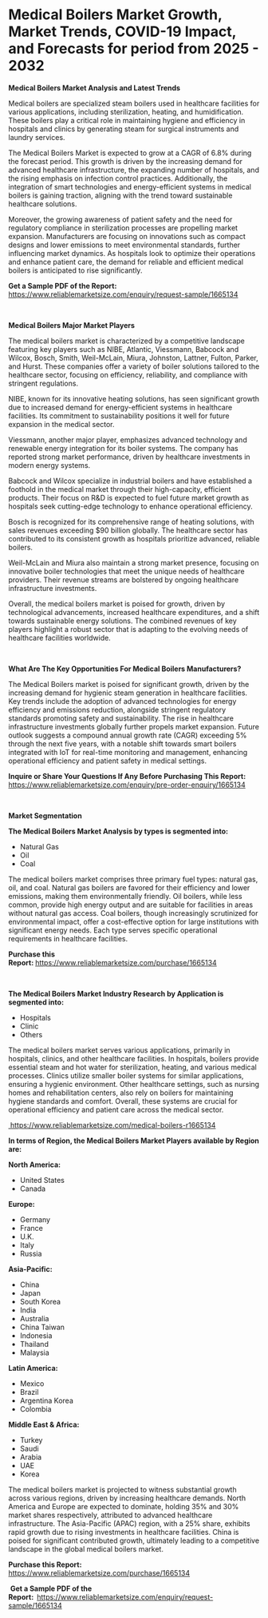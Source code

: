 <p><h1>Medical Boilers Market Growth, Market Trends, COVID-19 Impact, and Forecasts for period from 2025 - 2032</h1></p><p><strong>Medical Boilers Market Analysis and Latest Trends</strong></p>
<p><p>Medical boilers are specialized steam boilers used in healthcare facilities for various applications, including sterilization, heating, and humidification. These boilers play a critical role in maintaining hygiene and efficiency in hospitals and clinics by generating steam for surgical instruments and laundry services.</p><p>The Medical Boilers Market is expected to grow at a CAGR of 6.8% during the forecast period. This growth is driven by the increasing demand for advanced healthcare infrastructure, the expanding number of hospitals, and the rising emphasis on infection control practices. Additionally, the integration of smart technologies and energy-efficient systems in medical boilers is gaining traction, aligning with the trend toward sustainable healthcare solutions.</p><p>Moreover, the growing awareness of patient safety and the need for regulatory compliance in sterilization processes are propelling market expansion. Manufacturers are focusing on innovations such as compact designs and lower emissions to meet environmental standards, further influencing market dynamics. As hospitals look to optimize their operations and enhance patient care, the demand for reliable and efficient medical boilers is anticipated to rise significantly.</p></p>
<p><strong>Get a Sample PDF of the Report:&nbsp;</strong> <a href="https://www.reliablemarketsize.com/enquiry/request-sample/1665134?utm_campaign=3532&utm_medium=2&utm_source=Github&utm_content=ia&utm_term=18042025&utm_id=medical-boilers">https://www.reliablemarketsize.com/enquiry/request-sample/1665134</a></p>
<p>&nbsp;</p>
<p><strong>Medical Boilers Major Market Players</strong></p>
<p><p>The medical boilers market is characterized by a competitive landscape featuring key players such as NIBE, Atlantic, Viessmann, Babcock and Wilcox, Bosch, Smith, Weil-McLain, Miura, Johnston, Lattner, Fulton, Parker, and Hurst. These companies offer a variety of boiler solutions tailored to the healthcare sector, focusing on efficiency, reliability, and compliance with stringent regulations.</p><p>NIBE, known for its innovative heating solutions, has seen significant growth due to increased demand for energy-efficient systems in healthcare facilities. Its commitment to sustainability positions it well for future expansion in the medical sector. </p><p>Viessmann, another major player, emphasizes advanced technology and renewable energy integration for its boiler systems. The company has reported strong market performance, driven by healthcare investments in modern energy systems.</p><p>Babcock and Wilcox specialize in industrial boilers and have established a foothold in the medical market through their high-capacity, efficient products. Their focus on R&D is expected to fuel future market growth as hospitals seek cutting-edge technology to enhance operational efficiency.</p><p>Bosch is recognized for its comprehensive range of heating solutions, with sales revenues exceeding $90 billion globally. The healthcare sector has contributed to its consistent growth as hospitals prioritize advanced, reliable boilers.</p><p>Weil-McLain and Miura also maintain a strong market presence, focusing on innovative boiler technologies that meet the unique needs of healthcare providers. Their revenue streams are bolstered by ongoing healthcare infrastructure investments.</p><p>Overall, the medical boilers market is poised for growth, driven by technological advancements, increased healthcare expenditures, and a shift towards sustainable energy solutions. The combined revenues of key players highlight a robust sector that is adapting to the evolving needs of healthcare facilities worldwide.</p></p>
<p>&nbsp;</p>
<p><strong>What Are The Key Opportunities For Medical Boilers Manufacturers?</strong></p>
<p><p>The Medical Boilers market is poised for significant growth, driven by the increasing demand for hygienic steam generation in healthcare facilities. Key trends include the adoption of advanced technologies for energy efficiency and emissions reduction, alongside stringent regulatory standards promoting safety and sustainability. The rise in healthcare infrastructure investments globally further propels market expansion. Future outlook suggests a compound annual growth rate (CAGR) exceeding 5% through the next five years, with a notable shift towards smart boilers integrated with IoT for real-time monitoring and management, enhancing operational efficiency and patient safety in medical settings.</p></p>
<p><strong>Inquire or Share Your Questions If Any Before Purchasing This Report:</strong> <a href="https://www.reliablemarketsize.com/enquiry/pre-order-enquiry/1665134?utm_campaign=3532&utm_medium=2&utm_source=Github&utm_content=ia&utm_term=18042025&utm_id=medical-boilers">https://www.reliablemarketsize.com/enquiry/pre-order-enquiry/1665134</a></p>
<p>&nbsp;</p>
<p><strong>Market Segmentation</strong></p>
<p><strong>The Medical Boilers Market Analysis by types is segmented into:</strong></p>
<p><ul><li>Natural Gas</li><li>Oil</li><li>Coal</li></ul></p>
<p><p>The medical boilers market comprises three primary fuel types: natural gas, oil, and coal. Natural gas boilers are favored for their efficiency and lower emissions, making them environmentally friendly. Oil boilers, while less common, provide high energy output and are suitable for facilities in areas without natural gas access. Coal boilers, though increasingly scrutinized for environmental impact, offer a cost-effective option for large institutions with significant energy needs. Each type serves specific operational requirements in healthcare facilities.</p></p>
<p><strong>Purchase this Report:&nbsp;</strong><a href="https://www.reliablemarketsize.com/purchase/1665134?utm_campaign=3532&utm_medium=2&utm_source=Github&utm_content=ia&utm_term=18042025&utm_id=medical-boilers">https://www.reliablemarketsize.com/purchase/1665134</a></p>
<p>&nbsp;</p>
<p><strong>The Medical Boilers Market Industry Research by Application is segmented into:</strong></p>
<p><ul><li>Hospitals</li><li>Clinic</li><li>Others</li></ul></p>
<p><p>The medical boilers market serves various applications, primarily in hospitals, clinics, and other healthcare facilities. In hospitals, boilers provide essential steam and hot water for sterilization, heating, and various medical processes. Clinics utilize smaller boiler systems for similar applications, ensuring a hygienic environment. Other healthcare settings, such as nursing homes and rehabilitation centers, also rely on boilers for maintaining hygiene standards and comfort. Overall, these systems are crucial for operational efficiency and patient care across the medical sector.</p></p>
<p><a href="https://www.reliablemarketsize.com/medical-boilers-r1665134?utm_campaign=3532&utm_medium=2&utm_source=Github&utm_content=ia&utm_term=18042025&utm_id=medical-boilers">&nbsp;https://www.reliablemarketsize.com/medical-boilers-r1665134</a></p>
<p><strong>In terms of Region, the Medical Boilers Market Players available by Region are:</strong></p>
<p>
    <p> <strong> North America: </strong>
        <ul>
            <li>United States</li>
            <li>Canada</li>
        </ul>
        </p> 
    <p> <strong> Europe: </strong>
        <ul>
            <li>Germany</li>
            <li>France</li>
            <li>U.K.</li>
            <li>Italy</li>
            <li>Russia</li>
        </ul>
        </p> 
    <p> <strong> Asia-Pacific: </strong>
        <ul>
            <li>China</li>
            <li>Japan</li>
            <li>South Korea</li>
            <li>India</li>
            <li>Australia</li>
            <li>China Taiwan</li>
            <li>Indonesia</li>
            <li>Thailand</li>
            <li>Malaysia</li>
        </ul>
        </p> 
    <p> <strong> Latin America: </strong>
        <ul>
            <li>Mexico</li>
            <li>Brazil</li>
            <li>Argentina Korea</li>
            <li>Colombia</li>
        </ul>
        </p> 
    <p> <strong> Middle East & Africa: </strong>
        <ul>
            <li>Turkey</li>
            <li>Saudi</li>
            <li>Arabia</li>
            <li>UAE</li>
            <li>Korea</li>
        </ul>
    </p>
    </p>
<p><p>The medical boilers market is projected to witness substantial growth across various regions, driven by increasing healthcare demands. North America and Europe are expected to dominate, holding 35% and 30% market shares respectively, attributed to advanced healthcare infrastructure. The Asia-Pacific (APAC) region, with a 25% share, exhibits rapid growth due to rising investments in healthcare facilities. China is poised for significant contributed growth, ultimately leading to a competitive landscape in the global medical boilers market.</p></p>
<p><strong>Purchase this Report: </strong><a href="https://www.reliablemarketsize.com/purchase/1665134?utm_campaign=3532&utm_medium=2&utm_source=Github&utm_content=ia&utm_term=18042025&utm_id=medical-boilers">https://www.reliablemarketsize.com/purchase/1665134</a></p>
<p>&nbsp;<strong>Get a Sample PDF of the Report:&nbsp;&nbsp;</strong><a href="https://www.reliablemarketsize.com/enquiry/request-sample/1665134?utm_campaign=3532&utm_medium=2&utm_source=Github&utm_content=ia&utm_term=18042025&utm_id=medical-boilers">https://www.reliablemarketsize.com/enquiry/request-sample/1665134</a></p>
<p><strong></strong></p>
<p><p></p><p></p><p></p></p>